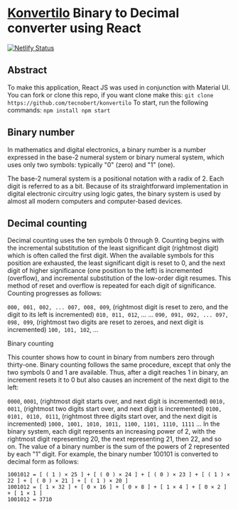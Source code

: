 # [Konvertilo](https://konvertilo.com/) Binary to Decimal converter using React

[![Netlify Status](https://api.netlify.com/api/v1/badges/a2b06ae3-10d7-4ea9-8428-7a0bf6d3effc/deploy-status)](https://app.netlify.com/sites/konvertilo/deploys)
## Abstract
To make this application, React JS was used in conjunction with Material UI.
You can fork or clone this repo, if you want clone make this:
``
git clone https://github.com/tecnobert/konvertilo
``
To start, run the following commands:
``
npm install
npm start
``
## Binary number
In mathematics and digital electronics, a binary number is a number expressed in the base-2 numeral system or binary numeral system, which uses only two symbols: typically "0" (zero) and "1" (one).

The base-2 numeral system is a positional notation with a radix of 2. Each digit is referred to as a bit. Because of its straightforward implementation in digital electronic circuitry using logic gates, the binary system is used by almost all modern computers and computer-based devices.

## Decimal counting
Decimal counting uses the ten symbols 0 through 9. Counting begins with the incremental substitution of the least significant digit (rightmost digit) which is often called the first digit. When the available symbols for this position are exhausted, the least significant digit is reset to 0, and the next digit of higher significance (one position to the left) is incremented (overflow), and incremental substitution of the low-order digit resumes. This method of reset and overflow is repeated for each digit of significance. Counting progresses as follows:

`000, 001, 002, ... 007, 008, 009`, (rightmost digit is reset to zero, and the digit to its left is incremented)
`010, 011, 012`, ...
   ...
`090, 091, 092, ... 097, 098, 099`, (rightmost two digits are reset to zeroes, and next digit is incremented)
`100, 101, 102`, ...

Binary counting

This counter shows how to count in binary from numbers zero through thirty-one.
Binary counting follows the same procedure, except that only the two symbols 0 and 1 are available. Thus, after a digit reaches 1 in binary, an increment resets it to 0 but also causes an increment of the next digit to the left:

`0000`,
`0001`, (rightmost digit starts over, and next digit is incremented)
`0010, 0011`, (rightmost two digits start over, and next digit is incremented)
`0100, 0101, 0110, 0111`, (rightmost three digits start over, and the next digit is incremented)
`1000, 1001, 1010, 1011, 1100, 1101, 1110, 1111` ...
In the binary system, each digit represents an increasing power of 2, with the rightmost digit representing 20, the next representing 21, then 22, and so on. The value of a binary number is the sum of the powers of 2 represented by each "1" digit. For example, the binary number 100101 is converted to decimal form as follows:

```
1001012 = [ ( 1 ) × 25 ] + [ ( 0 ) × 24 ] + [ ( 0 ) × 23 ] + [ ( 1 ) × 22 ] + [ ( 0 ) × 21 ] + [ ( 1 ) × 20 ]
1001012 = [ 1 × 32 ] + [ 0 × 16 ] + [ 0 × 8 ] + [ 1 × 4 ] + [ 0 × 2 ] + [ 1 × 1 ]
1001012 = 3710
```
